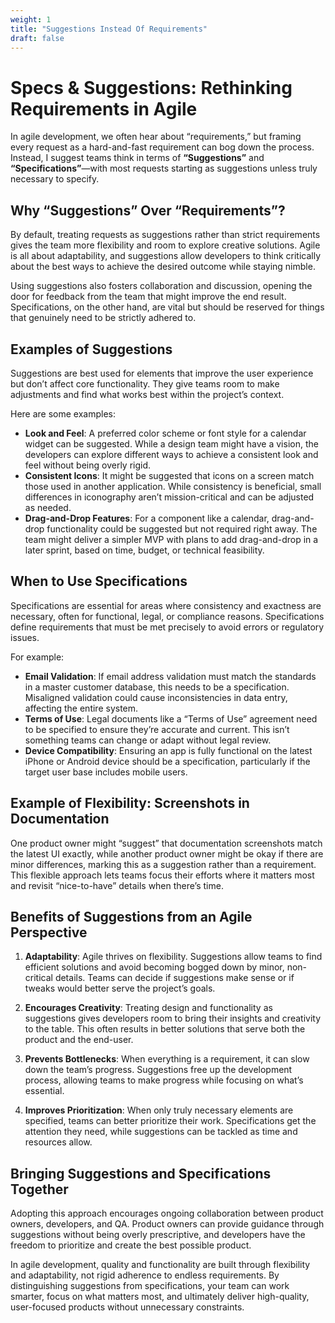 ```yaml
---
weight: 1
title: "Suggestions Instead Of Requirements"
draft: false
---
```


# Specs & Suggestions: Rethinking Requirements in Agile

In agile development, we often hear about “requirements,” but framing every request as a hard-and-fast requirement can bog down the process. Instead, I suggest teams think in terms of **“Suggestions”** and **“Specifications”**—with most requests starting as suggestions unless truly necessary to specify.

## Why “Suggestions” Over “Requirements”?

By default, treating requests as suggestions rather than strict requirements gives the team more flexibility and room to explore creative solutions. Agile is all about adaptability, and suggestions allow developers to think critically about the best ways to achieve the desired outcome while staying nimble.

Using suggestions also fosters collaboration and discussion, opening the door for feedback from the team that might improve the end result. Specifications, on the other hand, are vital but should be reserved for things that genuinely need to be strictly adhered to.

## Examples of Suggestions

Suggestions are best used for elements that improve the user experience but don’t affect core functionality. They give teams room to make adjustments and find what works best within the project’s context.

Here are some examples:
- **Look and Feel**: A preferred color scheme or font style for a calendar widget can be suggested. While a design team might have a vision, the developers can explore different ways to achieve a consistent look and feel without being overly rigid.
- **Consistent Icons**: It might be suggested that icons on a screen match those used in another application. While consistency is beneficial, small differences in iconography aren’t mission-critical and can be adjusted as needed.
- **Drag-and-Drop Features**: For a component like a calendar, drag-and-drop functionality could be suggested but not required right away. The team might deliver a simpler MVP with plans to add drag-and-drop in a later sprint, based on time, budget, or technical feasibility.

## When to Use Specifications

Specifications are essential for areas where consistency and exactness are necessary, often for functional, legal, or compliance reasons. Specifications define requirements that must be met precisely to avoid errors or regulatory issues.

For example:
- **Email Validation**: If email address validation must match the standards in a master customer database, this needs to be a specification. Misaligned validation could cause inconsistencies in data entry, affecting the entire system.
- **Terms of Use**: Legal documents like a “Terms of Use” agreement need to be specified to ensure they’re accurate and current. This isn’t something teams can change or adapt without legal review.
- **Device Compatibility**: Ensuring an app is fully functional on the latest iPhone or Android device should be a specification, particularly if the target user base includes mobile users.

## Example of Flexibility: Screenshots in Documentation

One product owner might “suggest” that documentation screenshots match the latest UI exactly, while another product owner might be okay if there are minor differences, marking this as a suggestion rather than a requirement. This flexible approach lets teams focus their efforts where it matters most and revisit “nice-to-have” details when there’s time.

## Benefits of Suggestions from an Agile Perspective

1. **Adaptability**: Agile thrives on flexibility. Suggestions allow teams to find efficient solutions and avoid becoming bogged down by minor, non-critical details. Teams can decide if suggestions make sense or if tweaks would better serve the project’s goals.
   
2. **Encourages Creativity**: Treating design and functionality as suggestions gives developers room to bring their insights and creativity to the table. This often results in better solutions that serve both the product and the end-user.
   
3. **Prevents Bottlenecks**: When everything is a requirement, it can slow down the team’s progress. Suggestions free up the development process, allowing teams to make progress while focusing on what’s essential.
   
4. **Improves Prioritization**: When only truly necessary elements are specified, teams can better prioritize their work. Specifications get the attention they need, while suggestions can be tackled as time and resources allow.

## Bringing Suggestions and Specifications Together

Adopting this approach encourages ongoing collaboration between product owners, developers, and QA. Product owners can provide guidance through suggestions without being overly prescriptive, and developers have the freedom to prioritize and create the best possible product.

In agile development, quality and functionality are built through flexibility and adaptability, not rigid adherence to endless requirements. By distinguishing suggestions from specifications, your team can work smarter, focus on what matters most, and ultimately deliver high-quality, user-focused products without unnecessary constraints.

